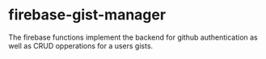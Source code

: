 # firebase-gist-manager

The firebase functions implement the backend for github authentication as well as CRUD opperations for a users gists. 

